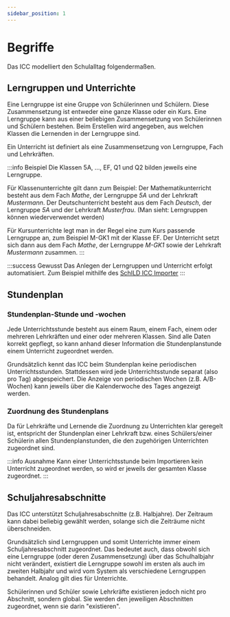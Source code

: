 ```yaml
---
sidebar_position: 1
---
```


# Begriffe

Das ICC modelliert den Schulalltag folgendermaßen.

## Lerngruppen und Unterrichte

Eine Lerngruppe ist eine Gruppe von Schülerinnen und Schülern. Diese Zusammensetzung ist entweder eine ganze Klasse oder
ein Kurs. Eine Lerngruppe kann aus einer beliebigen Zusammensetzung von Schülerinnen und Schülern bestehen. Beim Erstellen
wird angegeben, aus welchen Klassen die Lernenden in der Lerngruppe sind.

Ein Unterricht ist definiert als eine Zusammensetzung von Lerngruppe, Fach und Lehrkräften.

:::info Beispiel
Die Klassen 5A, ..., EF, Q1 und Q2 bilden jeweils eine Lerngruppe. 

Für Klassenunterrichte gilt dann zum Beispiel: Der Mathematikunterricht besteht aus dem Fach *Mathe*,
der Lerngruppe *5A* und der Lehrkraft *Mustermann*. Der Deutschunterricht besteht aus dem Fach *Deutsch*, der Lerngruppe
*5A* und der Lehrkraft *Musterfrau*. (Man sieht: Lerngruppen können wiederverwendet werden)

Für Kursunterrichte legt man in der Regel eine zum Kurs passende Lerngruppe an, zum Beispiel M-GK1 mit der Klasse EF. 
Der Unterricht setzt sich dann aus dem Fach *Mathe*, der Lerngruppe *M-GK1* sowie der Lehrkraft *Mustermann* zusammen.
:::

:::success Gewusst
Das Anlegen der Lerngruppen und Unterricht erfolgt automatisiert. Zum Beispiel mithilfe des [SchILD ICC Importer](https://schulit.de/software/schild-icc-importer)
:::

## Stundenplan

### Stundenplan-Stunde und -wochen

Jede Unterrichtsstunde besteht aus einem Raum, einem Fach, einem oder mehreren Lehrkräften und einer oder mehreren Klassen.
Sind alle Daten korrekt gepflegt, so kann anhand dieser Information die Stundenplanstunde einem Unterricht zugeordnet werden.

Grundsätzlich kennt das ICC beim Stundenplan keine periodischen Unterrichtsstunden. Stattdessen wird jede Unterrichtsstunde
separat (also pro Tag) abgespeichert. Die Anzeige von periodischen Wochen (z.B. A/B-Wochen) kann jeweils über die Kalenderwoche
des Tages angezeigt werden.

### Zuordnung des Stundenplans

Da für Lehrkräfte und Lernende die Zuordnung zu Unterrichten klar geregelt ist, entspricht der Stundenplan einer Lehrkraft
bzw. eines Schülers/einer Schülerin allen Stundenplanstunden, die den zugehörigen Unterrichten zugeordnet sind.

:::info Ausnahme
Kann einer Unterrichtsstunde beim Importieren kein Unterricht zugeordnet werden, so wird er jeweils der gesamten Klasse
zugeordnet.
:::

## Schuljahresabschnitte

Das ICC unterstützt Schuljahresabschnitte (z.B. Halbjahre). Der Zeitraum kann dabei beliebig gewählt werden, solange sich
die Zeiträume nicht überschneiden.

Grundsätzlich sind Lerngruppen und somit Unterrichte immer einem Schuljahresabschnitt zugeordnet. Das bedeutet auch, dass
obwohl sich eine Lerngruppe (oder deren Zusammensetzung) über das Schulhalbjahr nicht verändert, existiert die Lerngruppe
sowohl im ersten als auch im zweiten Halbjahr und wird vom System als verschiedene Lerngruppen behandelt. Analog gilt 
dies für Unterrichte.

Schülerinnen und Schüler sowie Lehrkräfte existieren jedoch nicht pro Abschnitt, sondern global. Sie werden den jeweiligen
Abschnitten zugeordnet, wenn sie darin "existieren". 